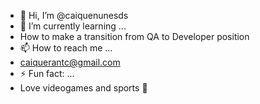 - 👋 Hi, I’m @caiquenunesds
- 🌱 I’m currently learning ...
- How to make a transition from QA to Developer position
- 📫 How to reach me ...
- caiquerantc@gmail.com
- ⚡ Fun fact: ...
- Love videogames and sports 🙂

<!---
caiquenunesds/caiquenunesds is a ✨ special ✨ repository because its `README.md` (this file) appears on your GitHub profile.
You can click the Preview link to take a look at your changes.
--->
